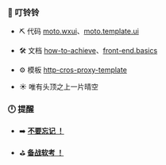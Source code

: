 ### 🔔 叮铃铃

- ⛏️ 代码 [moto.wxui](https://github.com/angxuejian/moto.wxui)、[moto.template.ui](https://github.com/angxuejian/moto.template.ui)

- 🛠️ 文档 [how-to-achieve](https://github.com/angxuejian/how-to-achieve)、[front-end.basics](https://github.com/angxuejian/front-end.basics)

- ⚙️ 模板 [http-cros-proxy-template](https://github.com/angxuejian/http-cros-proxy-template) 

- ☀️ 唯有头顶之上一片晴空 


### 🕛 提醒

- ➡️ [**不要忘记 ！**](Do-Not-Forget.md)

- ⛳ [**备战软考 ！**](https://github.com/angxuejian/exam-book/tree/main/docs/ruankao)